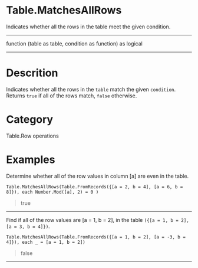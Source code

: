 ﻿# Table.MatchesAllRows
Indicates whether all the rows in the table meet the given condition.
***
function (table as table, condition as function) as logical
***
# Descrition 
Indicates whether all the rows in the <code>table</code> match the given <code>condition</code>. Returns <code>true</code> if all of the rows match, <code>false</code> otherwise.
# Category 
Table.Row operations
# Examples 
Determine whether all of the row values in column [a] are even in the table.
```
Table.MatchesAllRows(Table.FromRecords({[a = 2, b = 4], [a = 6, b = 8]}), each Number.Mod([a], 2) = 0 )
```
> true
***
Find if all of the row values are [a = 1, b = 2], in the table <code>({[a = 1, b = 2], [a = 3, b = 4]})</code>.
```
Table.MatchesAllRows(Table.FromRecords({[a = 1, b = 2], [a = -3, b = 4]}), each _ = [a = 1, b = 2])
```
> false
***
